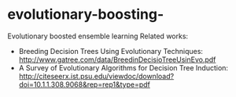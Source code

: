 # evolutionary-boosting-
Evolutionary boosted ensemble learning 
Related works:
- Breeding Decision Trees Using Evolutionary Techniques: http://www.gatree.com/data/BreedinDecisioTreeUsinEvo.pdf
- A Survey of Evolutionary Algorithms for Decision Tree Induction: http://citeseerx.ist.psu.edu/viewdoc/download?doi=10.1.1.308.9068&rep=rep1&type=pdf